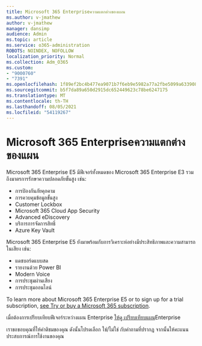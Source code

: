 ```yaml
---
title: Microsoft 365 Enterpriseความแตกต่างของแผน
ms.author: v-jmathew
author: v-jmathew
manager: dansimp
audience: Admin
ms.topic: article
ms.service: o365-administration
ROBOTS: NOINDEX, NOFOLLOW
localization_priority: Normal
ms.collection: Adm_O365
ms.custom:
- "9000760"
- "7391"
ms.openlocfilehash: 1f89ef2bc4b477ea9071b7f6eb9e5982a77a2fbe5099a633908b5026ccaf26b1
ms.sourcegitcommit: b5f7da89a650d2915dc652449623c78be6247175
ms.translationtype: MT
ms.contentlocale: th-TH
ms.lasthandoff: 08/05/2021
ms.locfileid: "54119267"
---
```

# <a name="microsoft-365-enterprise-plan-differences"></a>Microsoft 365 Enterpriseความแตกต่างของแผน

Microsoft 365 Enterprise E5 มีฟีเจอร์ทั้งหมดของ Microsoft 365 Enterprise E3 รวมถึงมาตรการรักษาความปลอดภัยขั้นสูง เช่น:

- การป้องกันภัยคุกคาม
- การควบคุมข้อมูลขั้นสูง
- Customer Lockbox
- Microsoft 365 Cloud App Security
- Advanced eDiscovery
- บริการการจัดการสิทธิ์
- Azure Key Vault

Microsoft 365 Enterprise E5 ยังมาพร้อมกับการวิเคราะห์อย่างมีประสิทธิภาพและความสามารถในเสียง เช่น:

- แดชบอร์ดแบบสด
- รายงานด้วย Power BI
- Modern Voice
- การประชุมผ่านเสียง
- การประชุมออนไลน์

To learn more about Microsoft 365 Enterprise E5 or to sign up for a trial subscription, [see Try or buy a Microsoft 365 subscription](https://go.microsoft.com/fwlink/?linkid=2099673).

เมื่อต้องการเปรียบเทียบฟีเจอร์ระหว่างแผน Enterprise [ให้ดู เปรียบเทียบแผน](https://go.microsoft.com/fwlink/?linkid=2097200)Enterprise

เราขอขอบคุณที่ให้คําติชมของคุณ ดังนั้นโปรดเลือก ใช่/ไม่ใช่ กับคําถามที่ปรากฏ จากนั้นให้คะแนนประสบการณ์การใช้งานของคุณ
